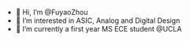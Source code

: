 - 👋 Hi, I’m @FuyaoZhou
- 👀 I’m interested in ASIC, Analog and Digital Design
- 🌱 I’m currently a first year MS ECE student @UCLA
<!---- 💞️ I’m looking to collaborate on (I don't know)
- 📫 How to reach me (gagagagag)


FuyaoZhou/FuyaoZhou is a ✨ special ✨ repository because its `README.md` (this file) appears on your GitHub profile.
You can click the Preview link to take a look at your changes.
--->
